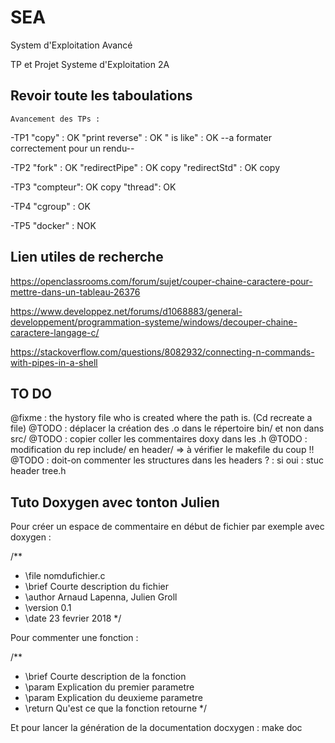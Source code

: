 # SEA

System d'Exploitation Avancé

TP et Projet Systeme d'Exploitation 2A

## Revoir toute les taboulations

	Avancement des TPs :
-TP1 "copy" : OK
     "print reverse" : OK
     " is like" : OK
	--a formater correctement pour un rendu--

-TP2 "fork" : OK
     "redirectPipe" : OK copy
     "redirectStd" : OK copy

-TP3 "compteur": OK copy
     "thread": OK

-TP4 "cgroup" : OK

-TP5 "docker" : NOK


## Lien utiles de recherche

https://openclassrooms.com/forum/sujet/couper-chaine-caractere-pour-mettre-dans-un-tableau-26376

https://www.developpez.net/forums/d1068883/general-developpement/programmation-systeme/windows/decouper-chaine-caractere-langage-c/

https://stackoverflow.com/questions/8082932/connecting-n-commands-with-pipes-in-a-shell

## TO DO 
@fixme : the hystory file who is created where the path is. (Cd recreate a file)
@TODO : déplacer la création des .o dans le répertoire bin/ et non dans src/
@TODO : copier coller les commentaires doxy dans les .h
@TODO : modification du rep include/ en header/ => à vérifier le makefile du coup !!
@TODO : doit-on commenter les structures dans les headers ? : si oui : stuc header tree.h


## Tuto Doxygen avec tonton Julien

Pour créer un espace de commentaire en début de fichier par exemple avec doxygen :

/**
 * \file nomdufichier.c  
 * \brief Courte description du fichier
 * \author Arnaud Lapenna, Julien Groll
 * \version 0.1
 * \date 23 fevrier 2018
 */

Pour commenter une fonction : 

/**
 * \brief Courte description de la fonction
 * \param Explication du premier parametre
 * \param Explication du deuxieme parametre
 * \return Qu'est ce que la fonction retourne 
 */

Et pour lancer la génération de la documentation docxygen : make doc
